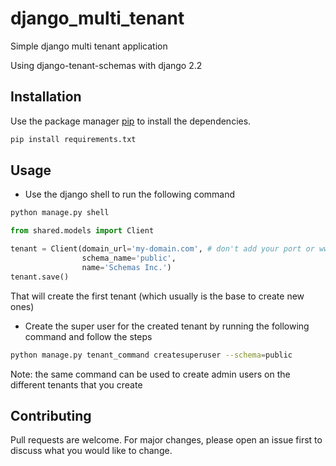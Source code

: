 # django_multi_tenant
Simple django multi tenant application

Using django-tenant-schemas with django 2.2

## Installation
Use the package manager [pip](https://pip.pypa.io/en/stable/) to install the dependencies.

```bash
pip install requirements.txt
```

## Usage

* Use the django shell to run the following command

```bash
python manage.py shell
```

```python
from shared.models import Client

tenant = Client(domain_url='my-domain.com', # don't add your port or www here! on a local server you'll want to use localhost here
                schema_name='public',
                name='Schemas Inc.')
tenant.save()
```

That will create the first tenant (which usually is the base to create new ones)

* Create the super user for the created tenant by running the following command and follow the steps
```bash
python manage.py tenant_command createsuperuser --schema=public
```

Note: the same command can be used to create admin users on the different tenants that you create

## Contributing
Pull requests are welcome. For major changes, please open an issue first to discuss what you would like to change.

